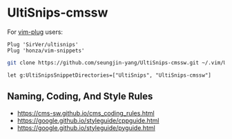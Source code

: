 # UltiSnips-cmssw

For [vim-plug](https://github.com/junegunn/vim-plug) users:
```vim
Plug 'SirVer/ultisnips'
Plug 'honza/vim-snippets'
```

```bash
git clone https://github.com/seungjin-yang/UltiSnips-cmssw.git ~/.vim/UltiSnips-cmssw
```

```vim
let g:UltiSnipsSnippetDirectories=["UltiSnips", "UltiSnips-cmssw"]
```

## Naming, Coding, And Style Rules
- https://cms-sw.github.io/cms_coding_rules.html
- https://google.github.io/styleguide/cppguide.html
- https://google.github.io/styleguide/pyguide.html
